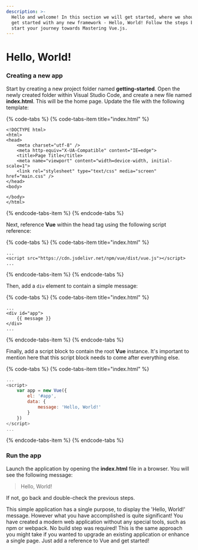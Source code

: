 ```yaml
---
description: >-
  Hello and welcome! In this section we will get started, where we should always
  get started with any new framework - Hello, World! Follow the steps below to
  start your journey towards Mastering Vue.js.
---
```


# Hello, World!

### Creating a new app

Start by creating a new project folder named **getting-started**. Open the newly created folder within Visual Studio Code, and create a new file named **index.html**. This will be the home page. Update the file with the following template: 

{% code-tabs %}
{% code-tabs-item title="index.html" %}
```markup
<!DOCTYPE html>
<html>
<head>
    <meta charset="utf-8" />
    <meta http-equiv="X-UA-Compatible" content="IE=edge">
    <title>Page Title</title>
    <meta name="viewport" content="width=device-width, initial-scale=1">
    <link rel="stylesheet" type="text/css" media="screen" href="main.css" />
</head>
<body>
    
</body>
</html>
```
{% endcode-tabs-item %}
{% endcode-tabs %}

Next, reference **Vue** within the head tag using the following script reference:

{% code-tabs %}
{% code-tabs-item title="index.html" %}
```markup
...
<script src="https://cdn.jsdelivr.net/npm/vue/dist/vue.js"></script>
...
```
{% endcode-tabs-item %}
{% endcode-tabs %}

Then, add a `div` element to contain a simple message:

{% code-tabs %}
{% code-tabs-item title="index.html" %}
```markup
...
<div id="app">
    {{ message }}
</div>
...
```
{% endcode-tabs-item %}
{% endcode-tabs %}

Finally, add a script block to contain the root **Vue** instance. It's important to mention here that this script block needs to come after everything else.

{% code-tabs %}
{% code-tabs-item title="index.html" %}
```javascript
...
<script>
    var app = new Vue({
        el: '#app',
        data: {
            message: 'Hello, World!'
        }
    })
</script>
...
```
{% endcode-tabs-item %}
{% endcode-tabs %}

### Run the app

Launch the application by opening the **index.html** file in a browser. You will see the following message:

> Hello, World!

If not, go back and double-check the previous steps.

This simple application has a single purpose, to display the 'Hello, World!' message. However what you have accomplished is quite significant! You have created a modern web application without any special tools, such as npm or webpack. No build step was required! This is the same approach you might take if you wanted to upgrade an existing application or enhance a single page. Just add a reference to Vue and get started!

